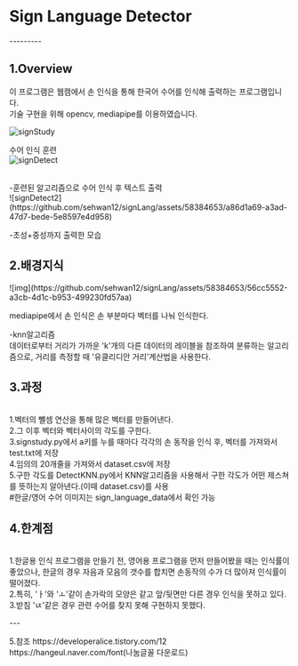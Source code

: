 <h1>
Sign Language Detector
  </h1>
---------
<p>
  <h2>
1.Overview
    </h2>
이 프로그램은 웹캠에서 손 인식을 통해 한국어 수어를 인식해 출력하는 프로그램입니다.<br />
기술 구현을 위해 opencv, mediapipe를 이용하였습니다.<br />
  
![signStudy](https://github.com/sehwan12/signLang/assets/58384653/f6241e2c-486f-4be1-babc-ec61cd0e9f36)

수어 인식 훈련
<br />
![signDetect](https://github.com/sehwan12/signLang/assets/58384653/73468da7-a555-4f43-81f9-dfe8e2f05857)

<br />
-훈련된 알고리즘으로 수어 인식 후 텍스트 출력

<br />
![signDetect2](https://github.com/sehwan12/signLang/assets/58384653/a86d1a69-a3ad-47d7-bede-5e8597e4d958)

-초성+중성까지 출력한 모습<br />
</p>
<p>
  <h2>
2.배경지식
  </h2>
![img](https://github.com/sehwan12/signLang/assets/58384653/56cc5552-a3cb-4d1c-b953-499230fd57aa)

mediapipe에서 손 인식은 손 부분마다 벡터를 나눠 인식한다.<br />

-knn알고리즘<br />
데이터로부터 거리가 가까운 'k'개의 다른 데이터의 레이블을 참조하여 분류하는 알고리즘으로, 거리를 측정할 때 '유클리디안 거리'계산법을 사용한다.<br />
</p>
<p>
  <h2>
3.과정</h2>
<br />
1.벡터의 뺄셈 연산을 통해 많은 벡터를 만들어낸다.<br />
2.그 이후 벡터와 벡터사이의 각도를 구한다.<br />
3.signstudy.py에서 a키를 누를 때마다 각각의 손 동작을 인식 후, 벡터를 가져와서 test.txt에 저장<br />
4.임의의 20개줄을 가져와서 dataset.csv에 저장<br />
5.구한 각도를 DetectKNN.py에서 KNN알고리즘을 사용해서 구한 각도가 어떤 제스쳐를 뜻하는지 알아낸다.(이때 dataset.csv)를 사용<br />
#한글/영어 수어 이미지는 sign_language_data에서 확인 가능<br />
</p>
<p>
<h2>
4.한계점
</h2>
<br />1.한글용 인식 프로그램을 만들기 전, 영어용 프로그램을 먼저 만들어봤을 때는 인식률이 좋았으나, 한글의 경우 자음과 모음의 갯수를 합치면 손동작의 수가 더 많아져 인식률이 떨어졌다.<br />
2.특히, 'ㅏ'와 'ㅗ'같이 손가락의 모양은 같고 앞/뒷면만 다른 경우 인식을 못하고 있다.<br />
3.받침 'ㄵ'같은 경우 관련 수어를 찾지 못해 구현하지 못했다.<br />
</p>
---
<p>
5.참조
https://developeralice.tistory.com/12<br />
https://hangeul.naver.com/font(나눔글꼴 다운로드)<br />
</p>
